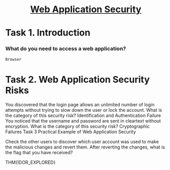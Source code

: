 # <div align="center">[Web Application Security](https://tryhackme.com/r/room/introwebapplicationsecurity)</div>


<div align="center"></div>

# Task 1. Introduction

### What do you need to access a web application?
```
Browser
```

# Task 2. Web Application Security Risks

You discovered that the login page allows an unlimited number of login attempts without trying to slow down the user or lock the account. What is the category of this security risk?
Identification and Authentication Failure
You noticed that the username and password are sent in cleartext without encryption. What is the category of this security risk?
Cryptographic Failures
Task 3
Practical Example of Web Application Security


Check the other users to discover which user account was used to make the malicious changes and revert them. After reverting the changes, what is the flag that you have received?

THM{IDOR_EXPLORED}
